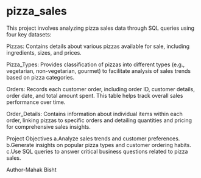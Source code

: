 # pizza_sales
This project involves analyzing pizza sales data through SQL queries using four key datasets:

Pizzas: Contains details about various pizzas available for sale, including ingredients, sizes, and prices.

Pizza_Types: Provides classification of pizzas into different types (e.g., vegetarian, non-vegetarian, gourmet) to facilitate analysis of sales trends based on pizza categories.

Orders: Records each customer order, including order ID, customer details, order date, and total amount spent. This table helps track overall sales performance over time.

Order_Details: Contains information about individual items within each order, linking pizzas to specific orders and detailing quantities and pricing for comprehensive sales insights.

Project Objectives
a.Analyze sales trends and customer preferences.
b.Generate insights on popular pizza types and customer ordering habits.
c.Use SQL queries to answer critical business questions related to pizza sales.

Author-Mahak Bisht

